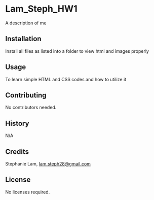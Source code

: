 # Lam_Steph_HW1
A description of me

## Installation
Install all files as listed into a folder to view html and images properly

## Usage
To learn simple HTML and CSS codes and how to utilize it

## Contributing
No contributors needed.

## History
N/A

## Credits
Stephanie Lam, lam.steph28@gmail.com

## License
No licenses required.

